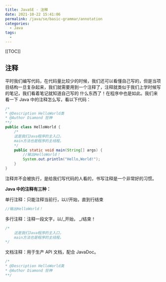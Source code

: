 ```yaml
---
title: JavaSE - 注释
date: 2021-10-22 15:41:06
permalink: /java/se/basic-grammar/annotation
categories:
  - Java
tags:
  -
---
```


[[TOC]]

## 注释

平时我们编写代码，在代码量比较少的时候，我们还可以看懂自己写的，但是当项目结构一旦复杂起来，我们就需要用到一个注释了，注释就类似于我们上学时候写的笔记，我们看着笔记就知道自己写的 什么东西了！在程序中也是如此。我们来看一下 Java 中的注释怎么写，看以下代码：

```java
/*
* @Description HelloWorld类
* @Author Diamond 狂神
**/
public class HelloWorld {
    /*
    这是我们Java程序的主入口，
    main方法也是程序的主线程。
    */
    public static void main(String[] args) {
        //输出HelloWorld！
        System.out.println("Hello,World!");
    }
}

```

注释并不会被执行，是给我们写代码的人看的，书写注释是一个非常好的习惯。

**Java 中的注释有三种：**

单行注释：只能注释当前行，以//开始，直到行结束

```java
//输出HelloWorld！
```

多行注释：注释一段文字，以/_开始， _/结束！

```java
/*
    这是我们Java程序的主入口，
    main方法也是程序的主线程。
*/
```

文档注释：用于生产 API 文档，配合 JavaDoc。

```java
/*
* @Description HelloWorld类
* @Author Diamond 狂神
**/
```
